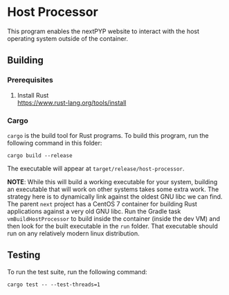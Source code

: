 
# Host Processor

This program enables the nextPYP website to interact with the
host operating system outside of the container.


## Building

### Prerequisites

1. Install Rust \
   https://www.rust-lang.org/tools/install


### Cargo

`cargo` is the build tool for Rust programs.
To build this program, run the following command in this folder:

```shell
cargo build --release
```

The executable will appear at `target/release/host-processor`.

**NOTE**: While this will build a working executable for your system,
building an executable that will work on other systems takes some extra work.
The strategy here is to dynamically link against the oldest GNU libc
we can find. The parent `next` project has a CentOS 7 container
for building Rust applications against a very old GNU libc.
Run the Gradle task `vmBuildHostProcessor` to build inside the
container (inside the dev VM) and then look for the built executable
in the `run` folder. That executable should run on any relatively
modern linux distribution.


## Testing

To run the test suite, run the following command:

```shell
cargo test -- --test-threads=1
```
